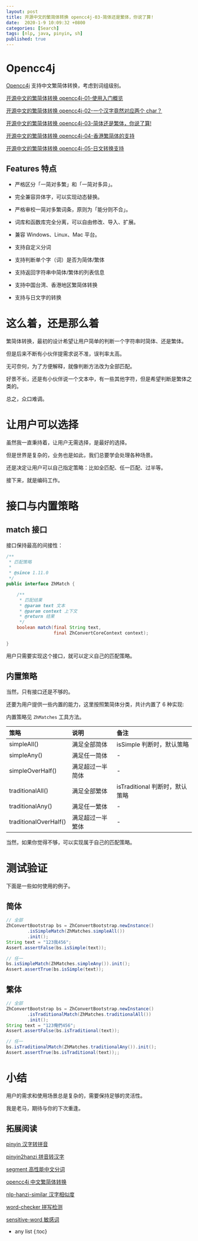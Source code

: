 ```yaml
---
layout: post
title: 开源中文的繁简体转换 opencc4j-03-简体还是繁体，你说了算!
date:  2020-1-9 10:09:32 +0800
categories: [Search]
tags: [nlp, java, pinyin, sh]
published: true
---
```


# Opencc4j

[Opencc4j](https://github.com/houbb/opencc4j) 支持中文繁简体转换，考虑到词组级别。

[开源中文的繁简体转换 opencc4j-01-使用入门概览](https://houbb.github.io/2020/01/09/how-to-design-opencc4j-01-overview)

[开源中文的繁简体转换 opencc4j-02-一个汉字竟然对应两个 char？](https://houbb.github.io/2020/01/09/how-to-design-opencc4j-02-two-char)

[开源中文的繁简体转换 opencc4j-03-简体还是繁体，你说了算!](https://houbb.github.io/2020/01/09/how-to-design-opencc4j-03-simple-or-not)

[开源中文的繁简体转换 opencc4j-04-香港繁简体的支持](https://houbb.github.io/2020/01/09/how-to-design-opencc4j-04-hk)

[开源中文的繁简体转换 opencc4j-05-日文转换支持](https://houbb.github.io/2020/01/09/how-to-design-opencc4j-05-jp)


## Features 特点

- 严格区分「一简对多繁」和「一简对多异」。

- 完全兼容异体字，可以实现动态替换。

- 严格审校一简对多繁词条，原则为「能分则不合」。

- 词库和函数库完全分离，可以自由修改、导入、扩展。

- 兼容 Windows、Linux、Mac 平台。

- 支持自定义分词

- 支持判断单个字（词）是否为简体/繁体

- 支持返回字符串中简体/繁体的列表信息 

- 支持中国台湾、香港地区繁简体转换

- 支持与日文字的转换

# 这么着，还是那么着

繁简体转换，最初的设计希望让用户简单的判断一个字符串时简体、还是繁体。

但是后来不断有小伙伴提需求说不准，误判率太高。

无可奈何，为了方便解释，就像判断方法改为全部匹配。

好景不长，还是有小伙伴说一个文本中，有一些其他字符，但是希望判断是繁体之类的。

总之，众口难调。

# 让用户可以选择

虽然我一直秉持着，让用户无需选择，是最好的选择。

但是世界是复杂的，业务也是如此，我们总要学会处理各种场景。

还是决定让用户可以自己指定策略：比如全匹配、任一匹配、过半等。

接下来，就是编码工作。

# 接口与内置策略

## match 接口

接口保持最高的间接性：

```java
/**
 * 匹配策略
 *
 * @since 1.11.0
 */
public interface ZhMatch {

    /**
     * 匹配结果
     * @param text 文本
     * @param context 上下文
     * @return 结果
     */
    boolean match(final String text,
                  final ZhConvertCoreContext context);

}
```

用户只需要实现这个接口，就可以定义自己的匹配策略。

## 内置策略

当然，只有接口还是不够的。

还要为用户提供一些内置的能力，这里按照繁简体分类，共计内置了 6 种实现:

内置策略见 `ZhMatches` 工具方法。

| 策略                    | 说明       | 备注                     |
|:----------------------|:---------|:-----------------------|
| simpleAll()           | 满足全部简体   | isSimple 判断时，默认策略      |
| simpleAny()           | 满足任一简体   | -                      |
| simpleOverHalf()      | 满足超过一半简体 | -                      |
| traditionalAll()      | 满足全部繁体   | isTraditional 判断时，默认策略 |
| traditionalAny()      | 满足任一繁体   | -                      |
| traditionalOverHalf() | 满足超过一半繁体 | -                      |

当然，如果你觉得不够，可以实现属于自己的匹配策略。

# 测试验证

下面是一些如何使用的例子。

## 简体

```java
// 全部
ZhConvertBootstrap bs = ZhConvertBootstrap.newInstance()
        .isSimpleMatch(ZhMatches.simpleAll())
        .init();
String text = "123我456";
Assert.assertFalse(bs.isSimple(text));

// 任一
bs.isSimpleMatch(ZhMatches.simpleAny()).init();
Assert.assertTrue(bs.isSimple(text));
```

## 繁体

```java
// 全部
ZhConvertBootstrap bs = ZhConvertBootstrap.newInstance()
        .isTraditionalMatch(ZhMatches.traditionalAll())
        .init();
String text = "123俺們456";
Assert.assertFalse(bs.isTraditional(text));

// 任一
bs.isTraditionalMatch(ZhMatches.traditionalAny()).init();
Assert.assertTrue(bs.isTraditional(text));;
```

# 小结

用户的需求和使用场景总是复杂的，需要保持足够的灵活性。

我是老马，期待与你的下次重逢。

## 拓展阅读

[pinyin 汉字转拼音](https://github.com/houbb/pinyin)

[pinyin2hanzi 拼音转汉字](https://github.com/houbb/pinyin2hanzi)

[segment 高性能中文分词](https://github.com/houbb/segment)

[opencc4j 中文繁简体转换](https://github.com/houbb/opencc4j)

[nlp-hanzi-similar 汉字相似度](https://github.com/houbb/nlp-hanzi-similar)

[word-checker 拼写检测](https://github.com/houbb/word-checker)

[sensitive-word 敏感词](https://github.com/houbb/sensitive-word)


* any list
{:toc}